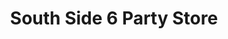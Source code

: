 ---
title: "South Side 6 Party Store"
url: /bowling-green/south-side-6-party-store/
shop: Lebensmittel
---